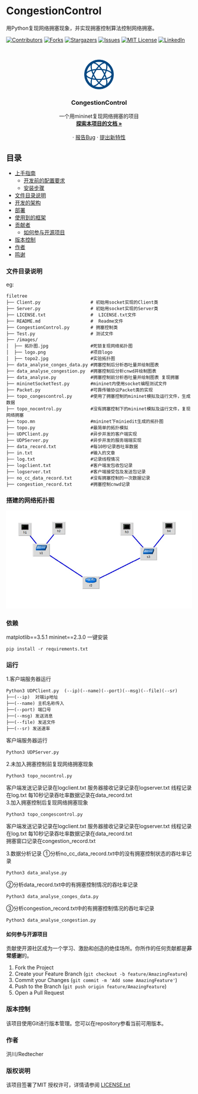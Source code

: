 

# CongestionControl

用Python复现网络拥塞现象，并实现拥塞控制算法控制网络拥塞。

<!-- PROJECT SHIELDS -->

[![Contributors][contributors-shield]][contributors-url]
[![Forks][forks-shield]][forks-url]
[![Stargazers][stars-shield]][stars-url]
[![Issues][issues-shield]][issues-url]
[![MIT License][license-shield]][license-url]
[![LinkedIn][linkedin-shield]][linkedin-url]

<!-- PROJECT LOGO -->
<br />

<p align="center">
  <a href="https://github.com/redtecher/CongestionControlpython/blob/main/images/logo.png">
    <img src="images/logo.png" alt="Logo" width="80" height="80">
  </a>

  <h3 align="center">CongestionControl</h3>
  <p align="center">
    一个用mininet复现网络拥塞的项目
    <br />
    <a href="https://github.com/redtecher/CongestionControlpython"><strong>探索本项目的文档 »</strong></a>
    <br />
    <br />
    ·
    <a href="https://github.com/redtecher/CongestionControlpython/issues">报告Bug</a>
    ·
    <a href="https://github.com/redtecher/CongestionControlpython/issues">提出新特性</a>
  </p>

</p>
 
## 目录

- [上手指南](#上手指南)
  - [开发前的配置要求](#开发前的配置要求)
  - [安装步骤](#安装步骤)
- [文件目录说明](#文件目录说明)
- [开发的架构](#开发的架构)
- [部署](#部署)
- [使用到的框架](#使用到的框架)
- [贡献者](#贡献者)
  - [如何参与开源项目](#如何参与开源项目)
- [版本控制](#版本控制)
- [作者](#作者)
- [鸣谢](#鸣谢)




### 文件目录说明
eg:

```
filetree 
├── Client.py                   # 初始用socket实现的Client类
├── Server.py                   # 初始用socket实现的Server类
├── LICENSE.txt                 #  LICENSE.txt文件
├── README.md                   #  Readme文件
├── CongestionControl.py        # 拥塞控制类
├── Test.py                     # 测试文件
├── /images/
│  ├── 拓扑图.jpg                #死锁复现网络拓扑图
│  ├── logo.png                 #项目logo
│  ├── topo2.jpg                #实验拓扑图
├── data_analyse_conges_data.py #拥塞控制后分析吞吐量并绘制图表
├── data_analyse_congestion.py  #拥塞控制后分析cnwd并绘制图表
├── data_analyse.py             #拥塞控制前分析吞吐量并绘制图表 复现拥塞
├── mininetSocketTest.py        #mininet内使用socket编程测试文件
├── Packet.py                   #可靠传输协议Packet类的实现
├── topo_congescontrol.py       #使用了拥塞控制的mininet模拟及运行文件，生成数据
├── topo_nocontrol.py           #没有拥塞控制下的mininet模拟及运行文件，复现网络拥塞
├── topo.mn                     #mininet下miniedit生成的拓扑图
├── topo.py                     #最简单的拓扑模拟
├── UDPClient.py                #异步并发的客户端实现
├── UDPServer.py                #异步并发的服务端端实现
├── data_record.txt             #每10秒记录吞吐率数据
├── in.txt                      #输入的文章
├── log.txt                     #记录线程情况
├── logclient.txt               #客户端发包收包记录
├── logserver.txt               #客户端接受包及发送包记录
├── no_cc_data_record.txt       #没有拥塞控制的一次数据记录
├── congestion_record.txt       #拥塞控制cnwd记录
```
### 搭建的网络拓扑图
<img src="./images/topo2.jpg">


### 依赖
matplotlib==3.5.1
mininet==2.3.0
一键安装
```
pip install -r requirements.txt
```
### 运行
1.客户端服务器运行
```
Python3 UDPClient.py  (--ip)(--name)(--port)(--msg)(--file)(--sr)
├──(--ip)  对端ip地址
├──(--name) 主机名称传入
├──(--port) 端口号
├──(--msg) 发送消息
├──(--file) 发送文件
├──(--sr) 发送速率
```
客户端服务器运行
```
Python3 UDPServer.py 
```
2.未加入拥塞控制前复现网络拥塞现象
```
Python3 topo_nocontrol.py
```
客户端发送记录记录在logclient.txt
服务器接收记录记录在logserver.txt
线程记录在log.txt
每10秒记录吞吐率数据记录在data_record.txt       
3.加入拥塞控制后复现网络拥塞现象
```
Python3 topo_congescontrol.py
```
客户端发送记录记录在logclient.txt
服务器接收记录记录在logserver.txt
线程记录在log.txt
每10秒记录吞吐率数据记录在data_record.txt  
拥塞窗口记录在congestion_record.txt 

3.数据分析记录
①分析no_cc_data_record.txt中的没有拥塞控制状态的吞吐率记录
```
Python3 data_analyse.py
```
②分析data_record.txt中的有拥塞控制情况的吞吐率记录
```
Python3 data_analyse_conges_data.py
```
③分析congestion_record.txt中的有拥塞控制情况的吞吐率记录
```
Python3 data_analyse_congestion.py
```


#### 如何参与开源项目

贡献使开源社区成为一个学习、激励和创造的绝佳场所。你所作的任何贡献都是**非常感谢**的。


1. Fork the Project
2. Create your Feature Branch (`git checkout -b feature/AmazingFeature`)
3. Commit your Changes (`git commit -m 'Add some AmazingFeature'`)
4. Push to the Branch (`git push origin feature/AmazingFeature`)
5. Open a Pull Request



### 版本控制

该项目使用Git进行版本管理。您可以在repository参看当前可用版本。

### 作者

洪川/Redtecher 

### 版权说明

该项目签署了MIT 授权许可，详情请参阅 [LICENSE.txt](https://github.com/redtecher/CongestionControlpython/blob/master/LICENSE.txt)



<!-- links -->
[your-project-path]:redtecher/CongestionControlpython
[contributors-shield]: https://img.shields.io/github/contributors/redtecher/CongestionControlpython.svg?style=flat-square
[contributors-url]: https://github.com/redtecher/CongestionControlpython/graphs/contributors
[forks-shield]: https://img.shields.io/github/forks/redtecher/CongestionControlpython.svg?style=flat-square
[forks-url]: https://github.com/redtecher/CongestionControlpython/network/members
[stars-shield]: https://img.shields.io/github/stars/redtecher/CongestionControlpython.svg?style=flat-square
[stars-url]: https://github.com/redtecher/CongestionControlpython/stargazers
[issues-shield]: https://img.shields.io/github/issues/redtecher/CongestionControlpython.svg?style=flat-square
[issues-url]: https://img.shields.io/github/issues/redtecher/CongestionControlpython.svg
[license-shield]: https://img.shields.io/github/license/redtecher/CongestionControlpython.svg?style=flat-square
[license-url]: https://github.com/redtecher/CongestionControlpython/blob/master/LICENSE.txt
[linkedin-shield]: https://img.shields.io/badge/-LinkedIn-black.svg?style=flat-square&logo=linkedin&colorB=555
[linkedin-url]: https://linkedin.com/in/shaojintian




